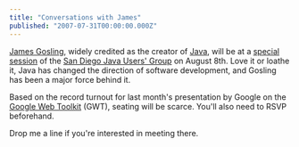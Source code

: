 ```yaml
---
title: "Conversations with James"
published: "2007-07-31T00:00:00.000Z"
---
```


[James Gosling](http://en.wikipedia.org/wiki/James_Gosling), widely credited as the creator of [Java](http://java.sun.com), will be at a [special session](http://www.sdjug.com/) of the [San Diego Java Users' Group](http://www.sdjug.com/) on August 8th. Love it or loathe it, Java has changed the direction of software development, and Gosling has been a major force behind it.

Based on the record turnout for last month's presentation by Google on the [Google Web Toolkit](http://code.google.com/webtoolkit/) (GWT), seating will be scarce. You'll also need to RSVP beforehand.

Drop me a line if you're interested in meeting there.